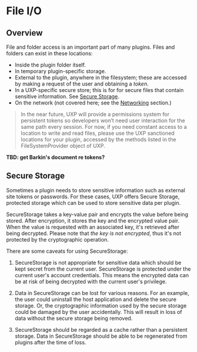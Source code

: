# File I/O

## Overview

File and folder access is an important part of many plugins. Files and folders can exist in these locations:

* Inside the plugin folder itself.
* In temporary plugin-specific storage.
* External to the plugin, anywhere in the filesystem; these are accessed by making a request of the user and obtaining a _token_.
* In a UXP-specific secure store; this is for for secure files that contain sensitive information. See [Secure Storage](./secure-storage.md).
* On the network (not covered here; see the [Networking](./network-io.md) section.)

> In the near future, UXP will provide a permissions system for persistent tokens so developers won’t need user interaction for the same path every session. For now, if you need constant access to a location to write and read files, please use the UXP sanctioned locations for your plugin, accessed by the methods listed in the FileSystemProvider object of UXP.

**TBD: get Barkin's document re tokens?**


## Secure Storage

Sometimes a plugin needs to store sensitive information such as external site tokens or passwords. For these cases, UXP offers Secure Storage, protected storage which can be used to store sensitive data
per plugin.

SecureStorage takes a key-value pair and encrypts the value before being
stored. After encryption, it stores the key and the encrypted value pair. When the value
is requested with an associated key, it's retrieved after being decrypted. Please note
that _the key is not encrypted_, thus it's not protected by the cryptographic operation.

There are some caveats for using SecureStorage:

1. SecureStorage is not appropriate for sensitive data which should be kept secret from the current user. SecureStorage is protected under the current user's account credentials. This means the encrypted data can be at risk of being decrypted with the current user's privilege.

2. Data in SecureStorage can be lost for various reasons. For an example, the user could uninstall the host application and delete the secure storage. Or, the cryptographic information used by the secure storage could be damaged by the user accidentally. This will result in loss of data without the secure storage being removed.

3. SecureStorage should be regarded as a cache rather than a persistent storage. Data in SecureStorage should be able to be regenerated from plugins after the time of loss.